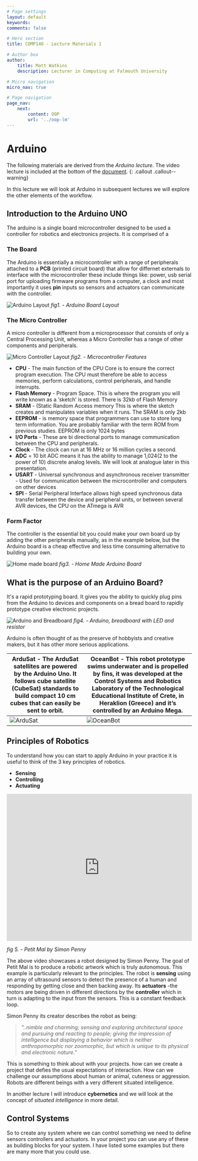 ```yaml
---
# Page settings
layout: default
keywords:
comments: false

# Hero section
title: COMP140 - Lecture Materials 1

# Author box
author:
    title: Matt Watkins
    description: Lecturer in Computing at Falmouth University

# Micro navigation
micro_nav: true

# Page navigation
page_nav:
    next:
        content: OOP
        url: '../oop-lm'
---
```


# Arduino

The following materials are derived from the *Arduino lecture*. The video lecture is included at the bottom of the [document](#video-lecture).
{: .callout .callout--warning}

In this lecture we will look at Arduino in subsequent lectures we will explore the other elements of the workflow.

## Introduction to the Arduino UNO  
 The arduino is a single board microcontroller designed to be used a controller for robotics and electronics projects.
 It is comprised of a 

### The Board

The Arduino is essentially a microcontroller with a range of peripherals attached to a **PCB** (printed circuit board) that allow for differnet externals to interface with the microcontroller these include things like: power, usb serial port for uploading firmware programs from a computer, a clock and most importantly it uses **pin** inputs so sensors and actuators can communicate with the controller.

![Arduino Layout](images/arduino-layout.png)
*fig1. - Arduino Board Layout*

### The Micro Controller

A micro controller is different from a microprocessor that consists of only a Central Processing Unit, whereas a Micro Controller has a range of other components and peripherals.

![Micro Controller Layout](images/micro-layout.png)
*fig2. - Microcontroller Features*

- **CPU** - The main function of the CPU Core is to ensure the correct program execution. The CPU must therefore be able to access memories, perform calculations, control peripherals, and handle interrupts.
- **Flash Memory** - Program Space. This is where the program you will write known as a ‘sketch’ is stored. There is 32kb of Flash Memory
- **SRAM** - (Static Random Access memory This is where the sketch creates and manipulates variables when it runs. The SRAM is only 2kb
- **EEPROM** - is memory space that programmers can use to store long term information. You are probably familiar with the term ROM from previous studies. EEPROM is only 1024 bytes
- **I/O Ports** - These are bi directional ports to manage communication between the CPU and peripherals.
- **Clock** - The clock can run at 16 MHz or 16 million cycles a second.
- **ADC** = 10 bit ADC means it has the ability to manage 1,024(2 to the power of 10) discrete analog levels. We will look at analogue later in this presentation.
- **USART** - Universal synchronous and asynchronous receiver transmitter - Used for communication between the microcontroller and computers on other devices
- **SPI** - Serial Peripheral Interface allows high speed synchronous data transfer between the device and peripheral units, or between several AVR devices, the CPU on the ATmega is AVR

### Form Factor

The controller is the essential bit you could make your own board up by adding the other peripherals manually, as in the example below, but the Arduino board is a cheap effective and less time consuming alternative to building your own.

![Home made board](images/home-made-board.png)
*fig3. - Home Made Arduino Board*

## What is the purpose of an Arduino Board?

It's a rapid prototyping board. It gives you the ability to quickly plug pins from the Arduino to devices and components on a bread board to rapidly prototype creative electronic projects.

![Arduino and Breadboard](images/board-bread.png)
*fig4. - Arduino, breadboard with LED and resistor*

Arduino is often thought of as the preserve of hobbyists and creative makers, but it has other more serious applications.

| ArduSat - The **ArduSat** satellites are powered by the Arduino Uno. It  follows cube satellite (CubeSat) standards to build  compact 10 cm cubes that can easily be sent to orbit.  | OceanBot - This robot prototype swims underwater and is propelled by fins, it was developed at the Control Systems and Robotics  Laboratory of the **Technological Educational Institute of  Crete**, in Heraklion (Greece) and it’s controlled by an  Arduino Mega. |
|--|--|
|![ArduSat](images/ardusat.png)|![OceanBot](images/oceanbot.jpg)|

## Principles of Robotics
To understand how you can start to apply Arduino in your practice it is useful to think of the 3 key principles of robotics.

- **Sensing**
- **Controlling**
- **Actuating**

<iframe width="100%" height="400" src="https://www.youtube.com/embed/v_kMOMYq0MU" title="YouTube video player" frameborder="0" allow="accelerometer; autoplay; clipboard-write; encrypted-media; gyroscope; picture-in-picture" allowfullscreen></iframe>

*fig 5. - Petit Mal by Simon Penny*

The above video showcases a robot designed by Simon Penny. The goal of Petit Mal is to produce a robotic artwork which is truly autonomous.  This example is particularly relevant to the principles. The robot is **sensing** using an array of ultrasound sensors to detect the presence of a human and responding by getting close and then backing away. Its **actuators** -the motors are being driven in different directions by the **controller** which in turn is adapting to the input from the sensors. This is a constant feedback loop.

Simon Penny its creator describes the robot as being: 

> *"..nimble and charming; sensing and exploring architectural space and
> pursuing and reacting to people; giving the impression of intelligence
> but displaying a behavior which is neither anthropomorphic nor
> zoomorphic, but which is unique to its physical and electronic nature."*

This is something to think about with your projects. how can we create a project that defies the usual expectations of interaction. How can we challenge our assumptions about human or animal, cuteness or aggression. Robots are different beings with a very different situated intelligence.

In another lecture I will introduce **cybernetics** and we will look at the concept of *situated intelligence* in more detail.

## Control Systems

So to create any system where we can control something we need to define sensors controllers and actuators. In your project you can use any of these as building blocks for your system. I have listed some examples but there are many more that you could use.

<!--stackedit_data:
eyJoaXN0b3J5IjpbLTg5NDAzNTA0NywzNDk3NjgzMDEsLTEzMD
A0OTkzODMsMzg2MDIyNjIyLDEwNjc4ODgzMTgsMzA1OTQzMzMz
LC0xNzUxOTEyMDk3LDIxMDQxMjM2MDgsMTgwMjQ1NTM1OSw0Nz
kyMzk4MjgsMTcwOTk5ODYyLC0xMDgzNTgxNTc5LC0xMjA1NDY4
NzM3XX0=
-->